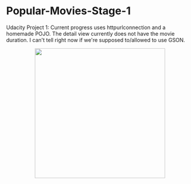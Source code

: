 # Popular-Movies-Stage-1
Udacity Project 1: Current progress uses httpurlconnection and a homemade POJO.  The detail view currently does not have the movie duration.  I can't tell right now if we're supposed to/allowed to use GSON.


<p align="center">
  <img src="https://cloud.githubusercontent.com/assets/17789182/17041569/d64c69cc-4f74-11e6-88bb-354f8adf8126.gif" width="350"/>
</p>
